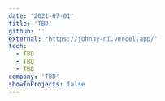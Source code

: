 ```yaml
---
date: '2021-07-01'
title: 'TBD'
github: ''
external: 'https://johnny-ni.vercel.app/'
tech:
  - TBD
  - TBD
  - TBD
company: 'TBD'
showInProjects: false
---
```

